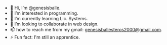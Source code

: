 - 👋 Hi, I’m @genesisballe.
- 👀 I’m interested in programming.
- 🌱 I’m currently learning Lic. Systems.
- 💞️ I’m looking to collaborate in web design.
- 📫 how to reach me from my gmail: genesisballesteros2000@gmail.com.
- ⚡ Fun fact: I'm still an apprentice.

